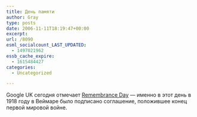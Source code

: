 ```yaml
---
title: День памяти
author: Gray
type: posts
date: 2006-11-11T18:19:47+00:00
excerpt:
url: /8090
esml_socialcount_LAST_UPDATED:
  - 1497021962
essb_cache_expire:
  - 1615484427
categories:
  - Uncategorized

---
```








Google UK сегодня отмечает <a href="http://en.wikipedia.org/wiki/Remembrance_Day" target="_blank">Remembrance Day</a> &#8212; именно в этот день в 1918 году в Веймаре было подписано соглашение, положившее конец первой мировой войне.  
<a href="http://www.google.co.uk/" target="_blank"><img src="https://i2.wp.com/blog.outer-court.com/files/google-uk-logo-remembrance%20day-06.gif?w=740" alt="" data-recalc-dims="1" /></a>
